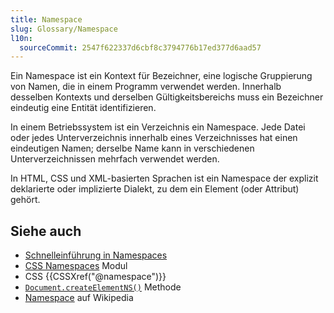 ```yaml
---
title: Namespace
slug: Glossary/Namespace
l10n:
  sourceCommit: 2547f622337d6cbf8c3794776b17ed377d6aad57
---
```


Ein Namespace ist ein Kontext für Bezeichner, eine logische Gruppierung von Namen, die in einem Programm verwendet werden. Innerhalb desselben Kontexts und derselben Gültigkeitsbereichs muss ein Bezeichner eindeutig eine Entität identifizieren.

In einem Betriebssystem ist ein Verzeichnis ein Namespace. Jede Datei oder jedes Unterverzeichnis innerhalb eines Verzeichnisses hat einen eindeutigen Namen; derselbe Name kann in verschiedenen Unterverzeichnissen mehrfach verwendet werden.

In HTML, CSS und XML-basierten Sprachen ist ein Namespace der explizit deklarierte oder implizierte Dialekt, zu dem ein Element (oder Attribut) gehört.

## Siehe auch

- [Schnelleinführung in Namespaces](/de/docs/Web/SVG/Guides/Namespaces_crash_course)
- [CSS Namespaces](/de/docs/Web/CSS/CSS_namespaces) Modul
- CSS {{CSSXref("@namespace")}}
- [`Document.createElementNS()`](/de/docs/Web/API/Document/createElementNS) Methode
- [Namespace](https://en.wikipedia.org/wiki/Namespace) auf Wikipedia
